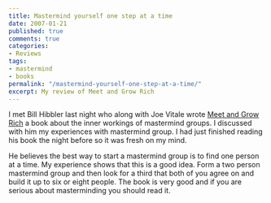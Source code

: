 ```yaml
---
title: Mastermind yourself one step at a time
date: 2007-01-21
published: true
comments: true
categories:
- Reviews
tags:
- mastermind
- books
permalink: "/mastermind-yourself-one-step-at-a-time/"
excerpt: My review of Meet and Grow Rich
---
```

I met Bill Hibbler last night who along with Joe Vitale wrote  [Meet and Grow Rich](http://www.meetandgrowrich.com) a book about the inner workings of mastermind groups.  I discussed with him my experiences with mastermind group.  I had just finished reading his book the night before so it was fresh on my mind.

He believes the best way to start a mastermind group is to find one person at a time.  My experience shows that this is a good idea.  Form a two person mastermind group and then look for a third that both of you agree on and build it up to six or eight people.  The book is very good and if you are serious about masterminding you should read it.